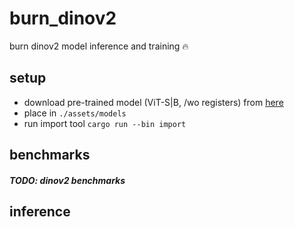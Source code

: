 # burn_dinov2
burn dinov2 model inference and training 🔥


## setup
- download pre-trained model (ViT-S|B, /wo registers) from [here](https://github.com/facebookresearch/dinov2?tab=readme-ov-file#pretrained-models)
- place in `./assets/models`
- run import tool `cargo run --bin import`


## benchmarks

##### TODO: dinov2 benchmarks


## inference

```rust
```
